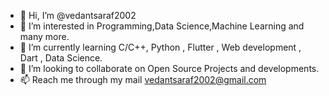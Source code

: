 - 👋 Hi, I’m @vedantsaraf2002
- 👀 I’m interested in Programming,Data Science,Machine Learning and many more.
- 🌱 I’m currently learning C/C++, Python , Flutter , Web development , Dart , Data Science.
- 💞️ I’m looking to collaborate on Open Source Projects and developments.
- 📫 Reach me through my mail vedantsaraf2002@gmail.com


<!---
vedantsaraf2002/vedantsaraf2002 is a ✨ special ✨ repository because its `README.md` (this file) appears on your GitHub profile.
You can click the Preview link to take a look at your changes.
--->
